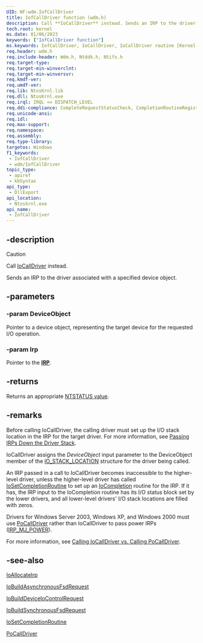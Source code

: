 ```yaml
---
UID: NF:wdm.IofCallDriver
title: IofCallDriver function (wdm.h)
description: Call **IoCallDriver** instead. Sends an IRP to the driver associated with a specified device object.
tech.root: kernel
ms.date: 01/06/2023
keywords: ["IofCallDriver function"]
ms.keywords: IofCallDriver, IoCallDriver, IoCallDriver routine [Kernel-Mode Driver Architecture], k104_8579a946-2f96-455f-825c-c3f86caba99c.xml, kernel.iocalldriver, wdm/IoCallDriver
req.header: wdm.h
req.include-header: Wdm.h, Ntddk.h, Ntifs.h
req.target-type: 
req.target-min-winverclnt:
req.target-min-winversvr: 
req.kmdf-ver: 
req.umdf-ver: 
req.lib: NtosKrnl.lib
req.dll: NtosKrnl.exe
req.irql: IRQL <= DISPATCH_LEVEL
req.ddi-compliance: CompleteRequestStatusCheck, CompletionRoutineRegistered, DeleteDevice, ForwardedAtBadIrql, ForwardedAtBadIrqlAllocate, ForwardedAtBadIrqlFsdAsync, ForwardedAtBadIrqlFsdSync, IoAllocateForward, IoAllocateIrpSignalEventInCompletionTimeout, IoBuildDeviceControlWait, IoBuildDeviceControlWaitTimeout, IoBuildFsdForward, IoBuildSynchronousFsdRequestWait, IoBuildSynchronousFsdRequestWaitTimeout, IoSetCompletionRoutineExCheck, IrpProcessingComplete, LowerDriverReturn, MarkDevicePower, MarkingQueuedIrps, MarkIrpPending, MarkIrpPending2, MarkPower, MarkPowerDown, MarkQueryRelations, MarkStartDevice, PendedCompletedRequest, PendedCompletedRequest2, PendedCompletedRequest3, PendedCompletedRequestEx, PnpIrpCompletion, PowerDownFail, PowerUpFail, RemoveLockForward, RemoveLockForward2, RemoveLockForwardDeviceControl, RemoveLockForwardDeviceControl2, RemoveLockForwardDeviceControlInternal, RemoveLockForwardDeviceControlInternal2, RemoveLockForwardRead, RemoveLockForwardRead2, RemoveLockForwardWrite, RemoveLockForwardWrite2, RemoveLockMnRemove2, RemoveLockMnSurpriseRemove, RemoveLockQueryMnRemove, TargetRelationNeedsRef, WmiForward, HwStorPortProhibitedDDIs
req.unicode-ansi: 
req.idl: 
req.max-support: 
req.namespace: 
req.assembly: 
req.type-library: 
targetos: Windows
f1_keywords:
 - IofCallDriver
 - wdm/IofCallDriver
topic_type:
 - apiref
 - kbSyntax
api_type:
 - DllExport
api_location:
 - Ntoskrnl.exe
api_name:
 - IofCallDriver
---
```


## -description

> [!CAUTION]
> Call [IoCallDriver](./nf-wdm-iocalldriver.md) instead.

Sends an IRP to the driver associated with a specified device object.

## -parameters

### -param DeviceObject

Pointer to a device object, representing the target device for the requested I/O operation.

### -param Irp

Pointer to the [**IRP**](ns-wdm-_irp.md).

## -returns

Returns an appropriate [NTSTATUS value](/windows-hardware/drivers/kernel/ntstatus-values).

## -remarks

Before calling IoCallDriver, the calling driver must set up the I/O stack location in the IRP for the target driver. For more information, see [Passing IRPs Down the Driver Stack](/windows-hardware/drivers/kernel/passing-irps-down-the-driver-stack).

IoCallDriver assigns the *DeviceObject* input parameter to the DeviceObject member of the [IO_STACK_LOCATION](./ns-wdm-_io_stack_location.md) structure for the driver being called.

An IRP passed in a call to IoCallDriver becomes inaccessible to the higher-level driver, unless the higher-level driver has called [IoSetCompletionRoutine](./nf-wdm-iosetcompletionroutine.md) to set up an [IoCompletion](./nc-wdm-io_completion_routine.md) routine for the IRP. If it has, the IRP input to the IoCompletion routine has its I/O status block set by the lower drivers, and all lower-level drivers' I/O stack locations are filled with zeros.

Drivers for Windows Server 2003, Windows XP, and Windows 2000 must use [PoCallDriver](../ntifs/nf-ntifs-pocalldriver.md) rather than IoCallDriver to pass power IRPs ([IRP_MJ_POWER](/windows-hardware/drivers/kernel/irp-mj-power)).

For more information, see [Calling IoCallDriver vs. Calling PoCallDriver](/windows-hardware/drivers/kernel/calling-iocalldriver-versus-calling-pocalldriver).

## -see-also

[IoAllocateIrp](./nf-wdm-ioallocateirp.md)

[IoBuildAsynchronousFsdRequest](./nf-wdm-iobuildasynchronousfsdrequest.md)

[IoBuildDeviceIoControlRequest](./nf-wdm-iobuilddeviceiocontrolrequest.md)

[IoBuildSynchronousFsdRequest](./nf-wdm-iobuildsynchronousfsdrequest.md)

[IoSetCompletionRoutine](./nf-wdm-iosetcompletionroutine.md)

[PoCallDriver](../ntifs/nf-ntifs-pocalldriver.md)